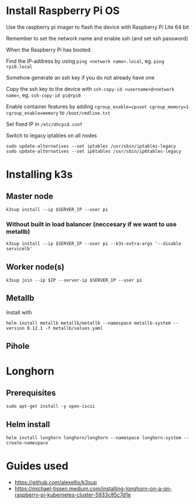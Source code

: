 
# Install Raspberry Pi OS

Use the raspberry pi imager to flash the device with Raspberry Pi Lite 64 bit

Remember to set the network name and enable ssh (and set ssh password)

When the Raspberry Pi has booted:

Find the IP-address by using `ping <network name>.local`, eg. `ping rpi0.local`

Somehow generate an ssh key if you do not already have one

Copy the ssh key to the device with `ssh-copy-id <username>@<network name>`, eg. `ssh-copy-id pi@rpi0`

Enable container features by adding `cgroup_enable=cpuset cgroup_memory=1 cgroup_enable=memory` to `/boot/cmdline.txt`

Set fixed IP in `/etc/dhcpcd.conf`

Switch to legacy iptables on all nodes

```
sudo update-alternatives --set iptables /usr/sbin/iptables-legacy
sudo update-alternatives --set ip6tables /usr/sbin/ip6tables-legacy
```


# Installing k3s

## Master node
`k3sup install --ip $SERVER_IP --user pi`

### Without built in load balancer (neccesary if we want to use metallb)
`k3sup install --ip $SERVER_IP --user pi --k3s-extra-args '--disable servicelb'`

## Worker node(s)
`k3sup join --ip $IP --server-ip $SERVER_IP --user pi`

## Metallb

Install with

`helm install metallb metallb/metallb --namespace metallb-system --version 0.12.1 -f metallb/values.yaml`

## Pihole



# Longhorn

## Prerequisites 

`sudo apt-get install -y open-iscsi`

## Helm install

`helm install longhorn longhorn/longhorn --namespace longhorn-system --create-namespace`


# Guides used

* https://github.com/alexellis/k3sup
* https://michael-tissen.medium.com/installing-longhorn-on-a-on-raspberry-pi-kubernetes-cluster-5933c85c7d1e